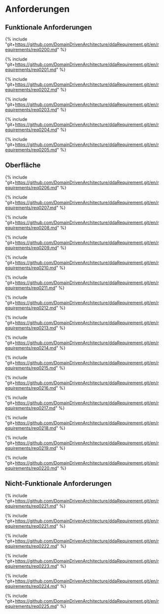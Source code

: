 # Anforderungen



## Funktionale Anforderungen

{% include "git+https://github.com/DomainDrivenArchitecture/ddaRequirement.git/en/requirements/req0200.md" %}

{% include "git+https://github.com/DomainDrivenArchitecture/ddaRequirement.git/en/requirements/req0201.md" %}

{% include "git+https://github.com/DomainDrivenArchitecture/ddaRequirement.git/en/requirements/req0202.md" %}

{% include "git+https://github.com/DomainDrivenArchitecture/ddaRequirement.git/en/requirements/req0203.md" %}

{% include "git+https://github.com/DomainDrivenArchitecture/ddaRequirement.git/en/requirements/req0204.md" %}

{% include "git+https://github.com/DomainDrivenArchitecture/ddaRequirement.git/en/requirements/req0205.md" %}


## Oberfläche

{% include "git+https://github.com/DomainDrivenArchitecture/ddaRequirement.git/en/requirements/req0206.md" %}

{% include "git+https://github.com/DomainDrivenArchitecture/ddaRequirement.git/en/requirements/req0207.md" %}

{% include "git+https://github.com/DomainDrivenArchitecture/ddaRequirement.git/en/requirements/req0208.md" %}

{% include "git+https://github.com/DomainDrivenArchitecture/ddaRequirement.git/en/requirements/req0209.md" %}

{% include "git+https://github.com/DomainDrivenArchitecture/ddaRequirement.git/en/requirements/req0210.md" %}

{% include "git+https://github.com/DomainDrivenArchitecture/ddaRequirement.git/en/requirements/req0211.md" %}

{% include "git+https://github.com/DomainDrivenArchitecture/ddaRequirement.git/en/requirements/req0212.md" %}

{% include "git+https://github.com/DomainDrivenArchitecture/ddaRequirement.git/en/requirements/req0213.md" %}

{% include "git+https://github.com/DomainDrivenArchitecture/ddaRequirement.git/en/requirements/req0214.md" %}

{% include "git+https://github.com/DomainDrivenArchitecture/ddaRequirement.git/en/requirements/req0215.md" %}

{% include "git+https://github.com/DomainDrivenArchitecture/ddaRequirement.git/en/requirements/req0216.md" %}

{% include "git+https://github.com/DomainDrivenArchitecture/ddaRequirement.git/en/requirements/req0217.md" %}

{% include "git+https://github.com/DomainDrivenArchitecture/ddaRequirement.git/en/requirements/req0218.md" %}

{% include "git+https://github.com/DomainDrivenArchitecture/ddaRequirement.git/en/requirements/req0219.md" %}

{% include "git+https://github.com/DomainDrivenArchitecture/ddaRequirement.git/en/requirements/req0220.md" %}


## Nicht-Funktionale Anforderungen

{% include "git+https://github.com/DomainDrivenArchitecture/ddaRequirement.git/en/requirements/req0221.md" %}

{% include "git+https://github.com/DomainDrivenArchitecture/ddaRequirement.git/en/requirements/req0221.md" %}

{% include "git+https://github.com/DomainDrivenArchitecture/ddaRequirement.git/en/requirements/req0222.md" %}

{% include "git+https://github.com/DomainDrivenArchitecture/ddaRequirement.git/en/requirements/req0223.md" %}

{% include "git+https://github.com/DomainDrivenArchitecture/ddaRequirement.git/en/requirements/req0224.md" %}

{% include "git+https://github.com/DomainDrivenArchitecture/ddaRequirement.git/en/requirements/req0225.md" %}

